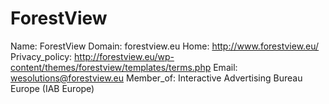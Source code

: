 
# ForestView

Name: ForestView
Domain: forestview.eu
Home: http://www.forestview.eu/
Privacy_policy: http://forestview.eu/wp-content/themes/forestview/templates/terms.php
Email: wesolutions@forestview.eu
Member_of: Interactive Advertising Bureau Europe (IAB Europe)
